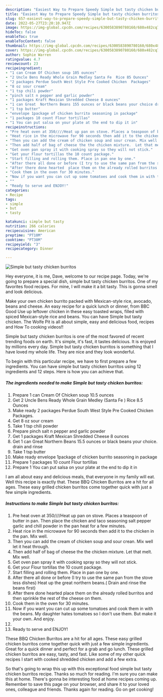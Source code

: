 ```yaml
---
description: "Easiest Way to Prepare Speedy Simple but tasty chicken burritos"
title: "Easiest Way to Prepare Speedy Simple but tasty chicken burritos"
slug: 657-easiest-way-to-prepare-speedy-simple-but-tasty-chicken-burritos
date: 2022-05-27T23:20:10.947Z
image: https://img-global.cpcdn.com/recipes/6300583890780160/680x482cq70/simple-but-tasty-chicken-burritos-recipe-main-photo.jpg
hideToc: false
enableToc: true
enableTocContent: false
thumbnail: https://img-global.cpcdn.com/recipes/6300583890780160/680x482cq70/simple-but-tasty-chicken-burritos-recipe-main-photo.jpg
cover: https://img-global.cpcdn.com/recipes/6300583890780160/680x482cq70/simple-but-tasty-chicken-burritos-recipe-main-photo.jpg
author: Sophie Warren
ratingvalue: 4.7
reviewcount: 23
recipeingredient:
- "1 can Cream Of Chicken soup 105 ounces"
- "2 Uncle Bens Ready Whole Grain Medley Santa Fe  Rice 85 Ounces"
- "2 packages Perdue South West Style Pre Cooked Chicken  Packages"
- "8 oz sour cream"
- "1 tsp chili powder"
- "pinch salt n pepper and garlic powder"
- "1 packages Kraft Mexican Shredded Cheese 8 ounces"
- "1 can Great  Northern Beans 155 ounces or black beans your choice drain and rinse"
- "1 tsp butter"
- "envelope 1package of chicken burrito seasoning in package"
- "1 packages 10 count Flour tortillas"
- "1 You can put salsa on your plate at the end to dip it in"
recipeinstructions:
- "Pre heat oven at 350////Heat up pan on stove. Places a teaspoon of butter in pan. Then place the chicken and taco seasoning salt pepper garlic and chill powder in the pan heat for a few minutes."
- "Heat rice in the microwave for 90 seconds then add it to the chicken in the pan. Mix well."
- "Then you can add the cream of chicken soup and sour crean. Mix well let it heat through."
- "Then add half of bag of cheese the the chicken mixture.  Let that melt. Mix well."
- "Get oven pan spray it with cooking spray so they will not stick."
- "Get your Flour tortillas the 10 count package."
- "Start filling and rolling them. Place in pan one by one."
- "After there all done or before (I try to use the same pan from the stove less dishes) Heat up the great  northern beans.( Drain and rinse the beans first)"
- "After there done hearted  place them on the already rolled burritos and then sprinkle the rest of the cheese on them."
- "Cook them in the oven for 30 minutes."
- "Now if you want you can cut up some tomatoes and cook them in with the beans. My daughter hates tomatoes so I don&#39;t use them. But make it your own. And enjoy."
- ""
- "Ready to serve and ENJOY!"
categories:
- Recipe
tags:
- simple
- but
- tasty

katakunci: simple but tasty 
nutrition: 266 calories
recipecuisine: American
preptime: "PT10M"
cooktime: "PT30M"
recipeyield: "3"
recipecategory: Dinner

---
```



![Simple but tasty chicken burritos](https://img-global.cpcdn.com/recipes/6300583890780160/680x482cq70/simple-but-tasty-chicken-burritos-recipe-main-photo.jpg)

Hey everyone, it is me, Dave, welcome to our recipe page. Today, we're going to prepare a special dish, simple but tasty chicken burritos. One of my favorites food recipes. For mine, I will make it a bit tasty. This is gonna smell and look delicious.

Make your own chicken burrito packed with Mexican-style rice, avocado, beans and cheese. An easy recipe for a quick lunch or dinner, from BBC Good Use up leftover chicken in these easy toasted wraps, filled with spiced Mexican-style rice and beans. You can have Simple but tasty chicken. The Wolfe Pit is all about simple, easy and delicious food, recipes and How To cooking videos!!

Simple but tasty chicken burritos is one of the most favored of recent trending foods on earth. It's simple, it's fast, it tastes delicious. It is enjoyed by millions every day. Simple but tasty chicken burritos is something that I have loved my whole life. They are nice and they look wonderful.


To begin with this particular recipe, we have to first prepare a few ingredients. You can have simple but tasty chicken burritos using 12 ingredients and 12 steps. Here is how you can achieve that.

<!--inarticleads1-->

##### The ingredients needed to make Simple but tasty chicken burritos:

1. Prepare 1 can Cream Of Chicken soup 10.5 ounces
1. Get 2 Uncle Bens Ready Whole Grain Medley (Santa Fe ) Rice 8.5 Ounces
1. Make ready 2 packages Perdue South West Style Pre Cooked Chicken  Packages.
1. Get 8 oz sour cream
1. Take 1 tsp chili powder
1. Prepare pinch salt n pepper and garlic powder
1. Get 1 packages Kraft Mexican Shredded Cheese 8 ounces
1. Get 1 can Great  Northern Beans 15.5 ounces or black beans your choice. drain and rinse
1. Take 1 tsp butter
1. Make ready envelope 1package of chicken burrito seasoning in package
1. Prepare 1 packages 10 count Flour tortillas
1. Prepare 1 You can put salsa on your plate at the end to dip it in


I am all about easy and delicious meals, that everyone in my family will eat. Well this recipe is exactly that. These BBQ Chicken Burritos are a hit for all ages. These easy grilled chicken burritos come together quick with just a few simple ingredients. 

<!--inarticleads2-->

##### Instructions to make Simple but tasty chicken burritos:

1. Pre heat oven at 350////Heat up pan on stove. Places a teaspoon of butter in pan. Then place the chicken and taco seasoning salt pepper garlic and chill powder in the pan heat for a few minutes.
1. Heat rice in the microwave for 90 seconds then add it to the chicken in the pan. Mix well.
1. Then you can add the cream of chicken soup and sour crean. Mix well let it heat through.
1. Then add half of bag of cheese the the chicken mixture.  Let that melt. Mix well.
1. Get oven pan spray it with cooking spray so they will not stick.
1. Get your Flour tortillas the 10 count package.
1. Start filling and rolling them. Place in pan one by one.
1. After there all done or before (I try to use the same pan from the stove less dishes) Heat up the great  northern beans.( Drain and rinse the beans first)
1. After there done hearted  place them on the already rolled burritos and then sprinkle the rest of the cheese on them.
1. Cook them in the oven for 30 minutes.
1. Now if you want you can cut up some tomatoes and cook them in with the beans. My daughter hates tomatoes so I don&#39;t use them. But make it your own. And enjoy.
1. 
1. Ready to serve and ENJOY!

These BBQ Chicken Burritos are a hit for all ages. These easy grilled chicken burritos come together quick with just a few simple ingredients. Great for a quick dinner and perfect for a grab and go lunch. These grilled chicken burritos are easy, tasty, and fast. Like some of my other quick recipes I start with cooked shredded chicken and add a few extra. 

So that's going to wrap this up with this exceptional food simple but tasty chicken burritos recipe. Thanks so much for reading. I'm sure you can make this at home. There's gonna be interesting food at home recipes coming up. Remember to save this page on your browser, and share it to your loved ones, colleague and friends. Thanks again for reading. Go on get cooking!

